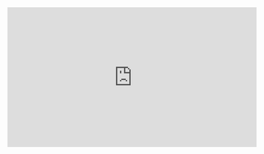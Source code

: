
<html>
<body>
<iframe width="560" height="315" src="https://www.youtube.com/embed/o-YBDTqX_ZU?si=z_fF6XBFuY4ZS3d2&amp;controls=0&amp;start=5" title="YouTube video player" frameborder="0" allow="accelerometer; autoplay; clipboard-write; encrypted-media; gyroscope; picture-in-picture; web-share" referrerpolicy="strict-origin-when-cross-origin" allowfullscreen></iframe>

</body>
</html>


